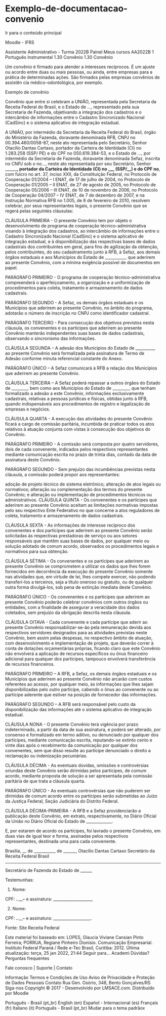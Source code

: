 # Exemplo-de-documentacao-convenio


Ir para o conteúdo principal
 
Moodle - IFRS

Assistente Administrativo - Turma 2022B
Painel Meus cursos  AA2022B 1 Português Instrumental  1.30 Convênio
1.30 Convênio

Um convênio é firmado para atender a interesses recíprocos. É um ajuste ou acordo entre duas ou mais pessoas, ou ainda, entre empresas para a prática de determinadas ações. São firmados pelas empresas convênios de assistên cia médico-odontológica, por exemplo.

Exemplo de convênio

Convênio que entre si celebram a UNIÃO, representada pela Secretaria da Receita Federal do Brasil, e o Estado de ..., representado pela sua Secretaria de Fazenda, objetivando a integração dos cadastros e o intercâmbio de informações entre o Cadastro Sincronizado Nacional (CadSinc) e o sistema aplicativo de integração estadual.

A UNIÃO, por intermédio da Secretaria da Receita Federal do Brasil, órgão do Ministério da Fazenda, doravante denominada RFB, CNPJ no 00.394.460/0058-87, neste ato representada pelo Secretário, Senhor Otacílio Dantas Cartaxo, portador da Carteira de Identidade (CI) no 1.283.258 (SSP/ PE) e do CPF no 050.619.384-53, e o Estado de ..., por intermédio da Secretaria de Fazenda, doravante denominada Sefaz, inscrita no CNPJ sob o no..., neste ato representada por seu Secretário, Senhor ________________, portador da Carteira de Identidade (CI) no ___ (SSP/__) e do CPF no__________, com fulcro no art. 37, inciso XXII, da Constituição Federal, no Protocolo de Cooperação 01/2004 – I ENAT, de 17 de julho de 2004, no Protocolo de Cooperação 01/2005 – II ENAT, de 27 de agosto de 2005, no Protocolo de Cooperação 05/2006 – III ENAT, de 10 de novembro de 2006, no Protocolo de Cooperação 04/2007 – IV ENAT, de 7 de dezembro de 2007, e na Instrução Normativa RFB no 1.005, de 8 de fevereiro de 2010, resolvem celebrar, por seus representantes legais, o presente Convênio que se regerá pelas seguintes cláusulas:

CLÁUSULA PRIMEIRA - O presente Convênio tem por objeto o desenvolvimento de programa de cooperação técnico-administrativa visando à integração dos cadastros, ao intercâmbio de informações entre o Cadastro Sincronizado Nacional (CadSinc) e o sistema aplicativo de integração estadual, e à disponibilização das respectivas bases de dados cadastrais dos contribuintes em geral, para fins de agilização da obtenção, pelos contribuintes, do seu cadastramento junto à RFB, à Sefaz, aos demais órgãos estaduais e aos Municípios do Estado de  ___________ que aderirem ao presente Convênio, com a mínima exigência possível de documentos em papel.

PARÁGRAFO PRIMEIRO - O programa de cooperação técnico-administrativa compreenderá o aperfeiçoamento, a organização e a uniformização de procedimentos para coleta, tratamento e armazenamento de dados cadastrais.

PARÁGRAFO SEGUNDO - A Sefaz, os demais órgãos estaduais e os Municípios que aderirem ao presente Convênio, no âmbito do programa, adotarão o número de inscrição no CNPJ como identificador cadastral.

PARÁGRAFO TERCEIRO - Para consecução dos objetivos previstos nesta cláusula, os convenentes e os partícipes que aderirem ao presente Convênio manterão independentes suas bases de dados cadastrais, observando o sincronismo das informações.

CLÁUSULA SEGUNDA – A adesão dos Municípios do Estado de __________ ao presente Convênio será formalizada pela assinatura de Termo de Adesão conforme minuta referencial constante do Anexo.

PARÁGRAFO ÚNICO – A Sefaz comunicará à RFB a relação dos Municípios que aderirem ao presente Convênio.

CLÁUSULA TERCEIRA – A Sefaz poderá repassar a outros órgãos do Estado de ________, bem como aos Municípios do Estado de _________ que tenham formalizado a adesão a este Convênio, informações exclusivamente cadastrais, relativas a pessoas jurídicas e físicas, obtidas junto à RFB, quando indispensáveis aos procedimentos de registro e legalização de empresas e negócios.

CLÁUSULA QUARTA - A execução das atividades do presente Convênio ficará a cargo de comissão paritária, incumbida de praticar todos os atos relativos à atuação conjunta com vistas à consecução dos objetivos do Convênio.

PARÁGRAFO PRIMEIRO - A comissão será composta por quatro servidores, dois de cada convenente, indicados pelos respectivos representantes mediante comunicação escrita no prazo de trinta dias, contado da data de assinatura deste Convênio.

PARÁGRAFO SEGUNDO - Sem prejuízo das incumbências previstas nesta cláusula, a comissão poderá propor aos representantes:

adoção de projeto técnico de sistema eletrônico;
alteração de atos legais ou normativos;
alteração ou complementação dos termos do presente Convênio; e
alteração ou implementação de procedimentos técnicos ou administrativos.
CLÁUSULA QUINTA - Os convenentes e os partícipes que aderirem ao presente Convênio aceitam as limitações normativas impostas pelo seu respectivo Ente Federativo no que concerne a atos reguladores de coleta, tratamento e armazenamento de dados cadastrais.

CLÁUSULA SEXTA - As informações de interesse recíproco dos convenentes e dos partícipes que aderirem ao presente Convênio serão solicitadas às respectivas prestadoras de serviço ou aos setores responsáveis que mantêm suas bases de dados, por qualquer meio ou solução adotado de comum acordo, observados os procedimentos legais e normativos para sua obtenção.

CLÁUSULA SÉTIMA - Os convenentes e os partícipes que aderirem ao presente Convênio se comprometem a utilizar os dados que lhes forem fornecidos em decorrência da execução do presente Convênio somente nas atividades que, em virtude de lei, lhes compete exercer, não podendo transferi-los a terceiros, seja a título oneroso ou gratuito, ou de qualquer outra forma divulgá-los, sob pena de extinção imediata deste Convênio.

PARÁGRAFO ÚNICO - Os convenentes e os partícipes que aderirem ao presente Convênio poderão celebrar convênios com outros órgãos ou entidades, com a finalidade de assegurar a veracidade dos dados coletados, sem prejuízo da obrigação descrita nesta cláusula.

 CLÁUSULA OITAVA - Cada convenente e cada partícipe que aderir ao presente Convênio responsabilizar-se-ão pela remuneração devida aos respectivos servidores designados para as atividades previstas neste Convênio, bem assim pelas despesas, no respectivo âmbito de atuação, com desenvolvimento e implementação de projeto, que deverão correr à conta de dotações orçamentárias próprias, ficando claro que este Convênio não envolverá a aplicação de recursos específicos ou ônus financeiro adicional para qualquer dos partícipes, tampouco envolverá transferência de recursos financeiros.

PARÁGRAFO PRIMEIRO – A RFB, a Sefaz, os demais órgãos estaduais e os Municípios que aderirem ao presente Convênio não arcarão com custos referentes ao acesso, por qualquer meio, às informações que lhes sejam disponibilizadas pelo outro partícipe, cabendo o ônus ao convenente ou ao partícipe aderente que estiver na posição de fornecedor das informações.

 PARÁGRAFO SEGUNDO – A RFB será responsável pelo custo da disponibilização das informações até o sistema aplicativo de integração estadual.

 CLÁUSULA NONA - O presente Convênio terá vigência por prazo indeterminado, a partir da data de sua assinatura, e poderá ser alterado, por consenso e formalizado em termo aditivo, ou denunciado por qualquer dos partícipes, mediante comunicação escrita, reputando-se extinto cento e vinte dias após o recebimento da comunicação por qualquer dos convenentes, sem que disso resulte ao partícipe denunciado o direito a reclamação ou indenização pecuniárias.

CLÁUSULA DÉCIMA - As eventuais dúvidas, omissões e controvérsias oriundas deste Convênio serão dirimidas pelos partícipes, de comum acordo, mediante proposta de solução a ser apresentada pela comissão paritária de que trata a cláusula quarta.

PARÁGRAFO ÚNICO - As eventuais controvérsias que não puderem ser dirimidas de comum acordo entre os partícipes serão submetidas ao Juízo da Justiça Federal, Seção Judiciária do Distrito Federal.

CLÁUSULA DÉCIMA-PRIMEIRA - A RFB e a Sefaz providenciarão a publicação deste Convênio, em extrato, respectivamente, no Diário Oficial da União no Diário Oficial do Estado de _____________.

E, por estarem de acordo os partícipes, foi lavrado o presente Convênio, em duas vias de igual teor e forma, assinadas pelos respectivos representantes, destinada uma para cada convenente.

 

Brasília, __ de ___________ de _______
Otacílio Dantas Cartaxo
Secretário da Receita Federal Brasil 
____________________________________
Secretário de Fazenda do Estado de ______

 Testemunhas:

1) Nome:

CPF: _____._____._____-___ e assinatura: ____________________

2) Nome:

CPF: _____._____._____-___ e assinatura: ___________________.

Fonte: Site Receita Federal

Este material foi baseado em:
LOPES, Glaucia Viviane Cansian Pinto Ferreira; PORRUA, Regiane Pinheiro Dionisio. Comunicação Empresarial. Instituto Federal Paraná / Rede e-Tec Brasil, Curitiba: 2012.
Última atualização: terça, 25 jan 2022, 21:44
Seguir para...
Academi
Dúvidas? 
Perguntas frequentes

Fale conosco | Suporte | Contato

Informação
Termos e Condições de Uso
Aviso de Privacidade e Proteção de Dados Pessoais
Contato
Rua Gen. Osório, 348, Bento Gonçalves/RS
Siga-nos
Copyright © 2017 - Desenvolvido por LMSACE.com. Distribuído por Moodle

Português - Brasil ‎(pt_br)‎
English ‎(en)‎
Español - Internacional ‎(es)‎
Français ‎(fr)‎
Italiano ‎(it)‎
Português - Brasil ‎(pt_br)‎
Mudar para o tema padrãox
